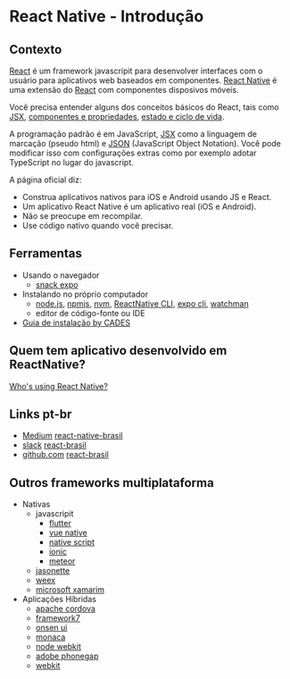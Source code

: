 # React Native - Introdução

## Contexto

[React](https://reactjs.org) é um framework javascripit para desenvolver interfaces com o usuário para aplicativos web baseados em componentes.
[React Native](http://facebook.github.io/react-native/) é uma extensão do [React](https://reactjs.org) com componentes disposivos móveis.

Você precisa entender alguns dos conceitos básicos do React, tais como [JSX](https://reactjs.org/docs/introducing-jsx.html), [componentes e propriedades](https://reactjs.org/docs/components-and-props.html), [estado e ciclo de vida](https://reactjs.org/docs/state-and-lifecycle.html).

A programação padrão é em JavaScript, [JSX](https://reactjs.org/docs/introducing-jsx.html) como a linguagem de marcação (pseudo html) e [JSON](https://www.w3schools.com/js/js_json_intro.asp) (JavaScript Object Notation).
Você pode modificar isso com configurações extras como por exemplo adotar TypeScript no lugar do javascript.

A página oficial diz:

-  Construa aplicativos nativos para iOS e Android usando JS e React.
-  Um aplicativo React Native é um aplicativo real (iOS e Android).
-  Não se preocupe em recompilar.
-  Use código nativo quando você precisar.

## Ferramentas

-  Usando o navegador
   -  [snack expo](https://snack.expo.io/)
-  Instalando no próprio computador
   -  [node.js](https://nodejs.org), [npmjs](https://www.npmjs.com), [nvm](https://github.com/creationix/nvm), [ReactNative CLI](https://facebook.github.io/react-native/), [expo cli](https://expo.io/tools#cli), [watchman](https://facebook.github.io/watchman/)
   -  editor de código-fonte ou IDE
-  [Guia de instalação by CADES](https://github.com/cades-ifrn/minicurso-react-native-wtads/blob/master/install.md)

## Quem tem aplicativo desenvolvido em ReactNative?

[Who's using React Native?](http://facebook.github.io/react-native/showcase.html)

## Links pt-br

-  [Medium](https://medium.com/) [react-native-brasil](https://medium.com/reactbrasil/react-native/home)
-  [slack](https://slack.com/intl/pt-br/) [react-brasil](https://react-brasil.github.io/react-brasil-slack/)
-  [github.com](https://github.com/) [react-brasil](https://github.com/react-brasil)

## Outros frameworks multiplataforma

-  Nativas
   -  javascripit
      -  [flutter](https://flutter.dev)
      -  [vue native](https://vue-native.io)
      -  [native script](https://www.nativescript.org)
      -  [ionic](https://ionicframework.com)
      -  [meteor](https://www.meteor.com)
   -  [jasonette](http://jasonette.com)
   -  [weex](https://weex.apache.org)
   -  [microsoft xamarim](https://visualstudio.microsoft.com/pt-br/xamarin/)
-  Aplicações Híbridas
   -  [apache cordova](https://cordova.apache.org)
   -  [framework7](https://framework7.io)
   -  [onsen ui](https://onsen.io)
   -  [monaca](https://monaca.io)
   -  [node webkit](https://nwjs.io)
   -  [adobe phonegap](https://phonegap.com)
   -  [webkit](https://webkit.org)
